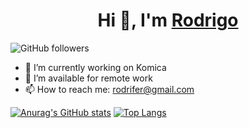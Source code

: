 <h1 align="center">Hi 👋, I'm <a href="/" target="blank">
Rodrigo</a></h1>


![GitHub followers](https://img.shields.io/github/followers/rodrifer?style=social)

- 🔭 I’m currently working on Komica
- 🤝 I’m available for remote work
- 📫 How to reach me: rodrifer@gmail.com

[![Anurag's GitHub stats](https://github-readme-stats.vercel.app/api?username=rodrifer&show_icons=true&theme=dracula)](https://github.com/anuraghazra/github-readme-stats)
[![Top Langs](https://github-readme-stats.vercel.app/api/top-langs/?username=rodrifer&layout=donut)](https://github.com/anuraghazra/github-readme-stats)

